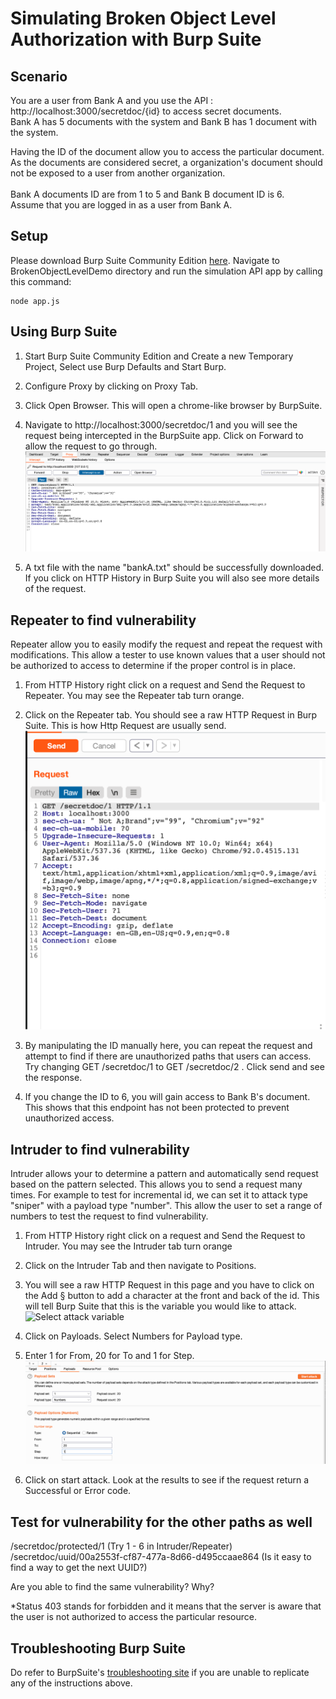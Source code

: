 # Simulating Broken Object Level Authorization with Burp Suite

## Scenario
You are a user from Bank A and you use the API : http://localhost:3000/secretdoc/{id} to access secret documents.
<br/>Bank A has 5 documents with the system and Bank B has 1 document with the system. 

Having the ID of the document allow you to access the particular document. As the documents are considered secret, a organization's document should not be exposed to a user from another organization.
<br/><br/>
Bank A documents ID are from 1 to 5 and Bank B document ID is 6.<br/>
Assume that you are logged in as a user from Bank A.

## Setup
Please download Burp Suite Community Edition [here](https://portswigger.net/burp/communitydownload).
Navigate to BrokenObjectLevelDemo directory and run the simulation API app by calling this command:
```
node app.js
```

## Using Burp Suite
1. Start Burp Suite Community Edition and Create a new Temporary Project, Select use Burp Defaults and Start Burp.
   
2. Configure Proxy by clicking on Proxy Tab.

3. Click Open Browser. This will open a chrome-like browser by BurpSuite.

4. Navigate to http://localhost:3000/secretdoc/1 and you will see the request being intercepted in the BurpSuite app. Click on Forward to allow the request to go through.
![Screenshot of Request being intercepted in Burp Suite](assets/Intercept.png)

7. A txt file with the name "bankA.txt" should be successfully downloaded. If you click on HTTP History in Burp Suite you will also see more details of the request.

## Repeater to find vulnerability
Repeater allow you to easily modify the request and repeat the request with modifications. This allow a tester to use known values that a user should not be authorized to access to determine if the proper control is in place.

1. From HTTP History right click on a request and Send the Request to Repeater. You may see the Repeater tab turn orange.

2. Click on the Repeater tab. You should see a raw HTTP Request in Burp Suite. This is how Http Request are usually send.
![Repeater Screen in Burp Suite](assets/RepeaterScreen.png)

3. By manipulating the ID manually here, you can repeat the request and attempt to find if there are unauthorized paths that users can access. Try changing GET /secretdoc/1 to GET /secretdoc/2 . Click send and see the response.

4. If you change the ID to 6, you will gain access to Bank B's document. This shows that this endpoint has not been protected to prevent unauthorized access.

## Intruder to find vulnerability
Intruder allows your to determine a pattern and automatically send request based on the pattern selected. This allows you to send a request many times. For example to test for incremental id, we can set it to attack type "sniper" with a payload type "number". This allow the user to set a range of numbers to test the request to find vulnerability.

1. From HTTP History right click on a request and Send the Request to Intruder. You may see the Intruder tab turn orange
   
2. Click on the Intruder Tab and then navigate to Positions.

3. You will see a raw HTTP Request in this page and you have to click on the Add § button to add a character at the front and back of the id. This will tell Burp Suite that this is the variable you would like to attack.
![Select attack variable](assets/IntruderSelectVariable.pngs)

4. Click on Payloads. Select Numbers for Payload type.

5. Enter 1 for From, 20 for To and 1 for Step.
![Payload Configuration](assets/IntruderPayloadScreen.png)

6. Click on start attack. Look at the results to see if the request return a Successful or Error code.

## Test for vulnerability for the other paths as well
/secretdoc/protected/1 (Try 1 - 6 in Intruder/Repeater) </br>
/secretdoc/uuid/00a2553f-cf87-477a-8d66-d495ccaae864 (Is it easy to find a way to get the next UUID?) </br>

Are you able to find the same vulnerability? Why?

*Status 403 stands for forbidden and it means that the server is aware that the user is not authorized to access the particular resource.

## Troubleshooting Burp Suite
Do refer to BurpSuite's [troubleshooting site](https://portswigger.net/burp/documentation/desktop/troubleshooting) if you are unable to replicate any of the instructions above.